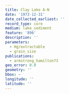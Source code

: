 ```yaml
---
title: Clay Lake A-N
date: '1973-12-31'
date_collected_earliest: ''
record_type: core
medium: lake_sediment
feature: '896'
description: ''
parameters:
  - Hg/extractable
  - grain_size
publications:
  - armstrong_hamilton73
geo_error: 0.0
geometry: ''
bbox: ~
longitude: ''
latitude: ''
---
```

